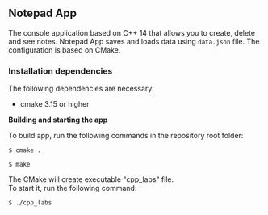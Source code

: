 
## Notepad App  
  
The console application based on C++ 14 that  allows you to create, delete and see notes. Notepad App saves and loads data using `data.json` file. The configuration is based on CMake.  
  
  
### Installation dependencies  

The following dependencies are necessary:  
  
- cmake 3.15 or higher  
  
**Building and starting the app**    

To build app, run the following commands in the repository root folder:    
  
 `$ cmake .  `  
 
 `$ make  `  
 
The CMake will create executable "cpp_labs" file.  
To start it, run the following command:  
   
 `$ ./cpp_labs `